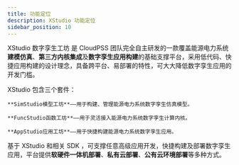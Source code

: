 ```yaml
---
title: 功能定位
description: XStudio 功能定位
sidebar_position: 10
---
```


XStudio 数字孪生工坊 是 CloudPSS 团队完全自主研发的一款覆盖能源电力系统**建模仿真**、**第三方内核集成**及**数字孪生应用构建**的基础支撑平台，采用低代码、快捷应用构建的设计理念，具备跨平台、易部署的特性，可大大降低数字孪生应用的开发门槛。

XStudio 包含三个套件：

    **SimStudio模型工坊**——用于构建、管理能源电力系统数字孪生仿真模型。

    **FuncStudio函数工坊**——用于灵活接入能源电力系统数字孪生计算内核。

    **AppStudio应用工坊**——用于快捷构建能源电力系统数字孪生应用。


基于 XStudio 和相关 SDK ，可支撑任意高级应用开发，快捷构建及部署数字孪生应用，平台提供**软硬件一体机部署**、**私有云部署**、**公有云环境部署**等多种方式。


